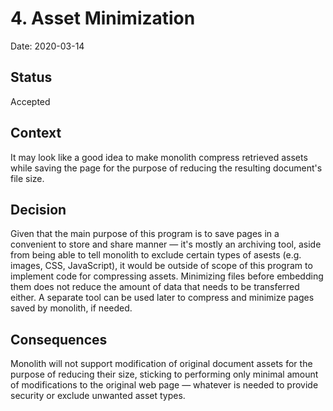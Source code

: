 # 4. Asset Minimization

Date: 2020-03-14

## Status

Accepted

## Context

It may look like a good idea to make monolith compress retrieved assets while saving the page for the purpose of reducing the resulting document's file size.

## Decision

Given that the main purpose of this program is to save pages in a convenient to store and share manner — it's mostly an archiving tool, aside from being able to tell monolith to exclude certain types of asests (e.g. images, CSS, JavaScript), it would be outside of scope of this program to implement code for compressing assets. Minimizing files before embedding them does not reduce the amount of data that needs to be transferred either. A separate tool can be used later to compress and minimize pages saved by monolith, if needed.

## Consequences

Monolith will not support modification of original document assets for the purpose of reducing their size, sticking to performing only minimal amount of modifications to the original web page — whatever is needed to provide security or exclude unwanted asset types.
